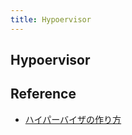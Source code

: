 ```yaml
---
title: Hypoervisor
---
```


## Hypoervisor


## Reference
* [ハイパーバイザの作り方](http://syuu1228.github.io/howto_implement_hypervisor/)

